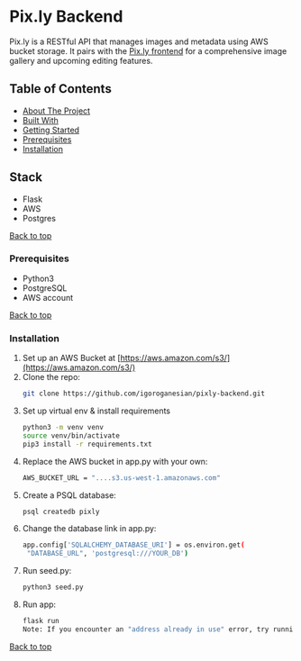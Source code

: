 # Pix.ly Backend

Pix.ly is a RESTful API that manages images and metadata using AWS bucket storage. 
It pairs with the [Pix.ly frontend](https://github.com/igoroganesian/pixly-frontend) for a comprehensive image gallery and upcoming editing features.

## Table of Contents
- [About The Project](#about-the-project)
- [Built With](#built-with)
- [Getting Started](#getting-started)
- [Prerequisites](#prerequisites)
- [Installation](#installation)

## Stack
- Flask
- AWS
- Postgres

[Back to top](#pixly-backend)

### Prerequisites
- Python3
- PostgreSQL
- AWS account

[Back to top](#pixly-backend)

### Installation

1. Set up an AWS Bucket at [https://aws.amazon.com/s3/](https://aws.amazon.com/s3/)
2. Clone the repo:
   ```bash
   git clone https://github.com/igoroganesian/pixly-backend.git
   ```
3. Set up virtual env & install requirements
   ```bash
   python3 -m venv venv
   source venv/bin/activate
   pip3 install -r requirements.txt
   ```
4. Replace the AWS bucket in app.py with your own:
   ```bash
   AWS_BUCKET_URL = "....s3.us-west-1.amazonaws.com"
   ```
5. Create a PSQL database:
   ```bash
   psql createdb pixly
   ```
6. Change the database link in app.py:
   ```bash
   app.config['SQLALCHEMY_DATABASE_URI'] = os.environ.get(
    "DATABASE_URL", 'postgresql:///YOUR_DB')
   ```
7. Run seed.py:
   ```bash
   python3 seed.py
   ```
8. Run app:
   ```bash
   flask run
   Note: If you encounter an "address already in use" error, try running on port 5001 instead via: flask run -p 5001
   ```
[Back to top](#pixly-backend)
